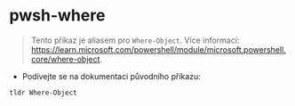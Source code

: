 # pwsh-where

> Tento příkaz je aliasem pro `Where-Object`.
> Více informací: <https://learn.microsoft.com/powershell/module/microsoft.powershell.core/where-object>.

- Podívejte se na dokumentaci původního příkazu:

`tldr Where-Object`
